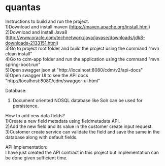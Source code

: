 # quantas
Instructions to build and run the project.  
1)Download and install maven (https://maven.apache.org/install.html)  
2)Download and install Java8 (http://www.oracle.com/technetwork/java/javase/downloads/jdk8-downloads-2133151.html)  
3)Go to project root folder and build the project using the command "mvn clean install"  
4)Go to cdm-app folder and run the application using the command "mvn spring-boot:run"  
5)Open swagger json at "http://localhost:8080/cdm/v2/api-docs"  
6)Open swagger UI to see the API docs "http://localhost:8080/cdm/swagger-ui.html"   

Database:  
1) Document oriented NOSQL database like Solr can be used for persistence.   

How to add new data fields?  
1)Create a new field metadata using fieldmetadata API.   
2)Add the new field and its value in the customer create input request.   
3)Customer create service can validate the field and save the same in the database along with default fields.    

API Implementation:  
I have just created the API contract in this project but implementation can be done given sufficient time.    


